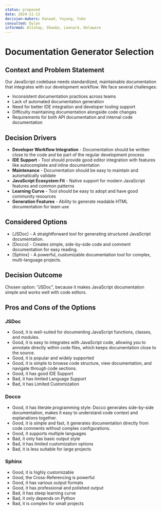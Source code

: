```yaml
---
status: proposed
date: 2024-11-13
decision-makers: Kanaad, Yuyang, Yuke
consulted: Dylan
informed: Atishay, Shaobo, Leonard, Delaware
---
```


# Documentation Generator Selection

## Context and Problem Statement

Our JavaScript codebase needs standardized, maintainable documentation that integrates with our development workflow. We face several challenges:
- Inconsistent documentation practices across teams
- Lack of automated documentation generation
- Need for better IDE integration and developer tooling support
- Difficulty maintaining documentation alongside code changes
- Requirements for both API documentation and internal code documentation

## Decision Drivers

* **Developer Workflow Integration** - Documentation should be written close to the code and be part of the regular development process
* **IDE Support** - Tool should provide good editor integration with features like autocomplete and inline documentation
* **Maintenance** - Documentation should be easy to maintain and automatically validate
* **JavaScript Ecosystem Fit** - Native support for modern JavaScript features and common patterns
* **Learning Curve** - Tool should be easy to adopt and have good community resources
* **Generation Features** - Ability to generate readable HTML documentation for team use

## Considered Options

* [JSDoc] - A straightforward tool for generating structured JavaScript documentation.
* [Docco] - Creates simple, side-by-side code and comment documentation for easy reading.
* [Sphinx] - A powerful, customizable documentation tool for complex, multi-language projects.

## Decision Outcome

Chosen option: "JSDoc", because it makes JavaScript documentation simple and works well with code editors.

## Pros and Cons of the Options

### JSDoc
* Good, it is well-suited for documenting JavaScript functions, classes, and modules.
* Good, it is easy to integrates with JavaScript code, allowing you to annotate directly within code files, which keeps documentation close to the source.
* Good, it is popular and widely supported
* Good, it is simple to browse code structure, view documentation, and navigate through code sections.
* Good, it has good IDE Support
* Bad, it has limited Language Support
* Bad, it has Limited Customization

### Docco
* Good, it has literate programming style: Docco generates side-by-side documentation, makes it easy to understand code context and explanations together.
* Good, it is simple and fast, it generates documentation directly from code comments without complex configurations.
* Good, it supports multiple languages
* Bad, it only has basic output style
* Bad, it has limited customization options
* Bad, it is less suitable for large projects

### Sphinx
* Good, it is highly customizable
* Good, the Cross-Referencing is powerful
* Good, it has various output formats
* Good, it has professional and polished output
* Bad, it has steep learning curve
* Bad, it only depends on Python 
* Bad, it is complex for small projects